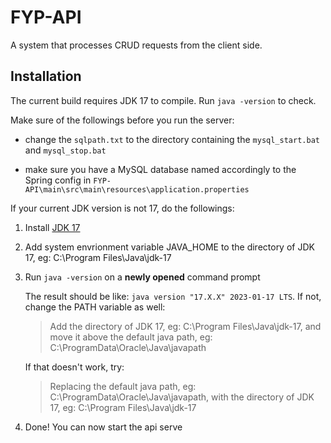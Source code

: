 # FYP-API
A system that processes CRUD requests from the client side.

## Installation
The current build requires JDK 17 to compile. Run ```java -version``` to check.    

Make sure of the followings before you run the server:

- change the `sqlpath.txt` to the directory containing the `mysql_start.bat` and `mysql_stop.bat`

- make sure you have a MySQL database named accordingly to the Spring config in `FYP-API\main\src\main\resources\application.properties`

If your current JDK version is not 17, do the followings:

1. Install [JDK 17]([https://www.example.com](https://www.oracle.com/java/technologies/javase/jdk17-archive-downloads.html)https://www.oracle.com/java/technologies/javase/jdk17-archive-downloads.html)

2. Add system envrionment variable JAVA_HOME to the directory of JDK 17, eg: C:\Program Files\Java\jdk-17

3. Run ```java -version``` on a **newly opened** command prompt
   
   The result should be like: ```java version "17.X.X" 2023-01-17 LTS```. If not, change the PATH variable as well:
   > Add the directory of JDK 17, eg: C:\Program Files\Java\jdk-17, and move it above the default java path, eg: C:\ProgramData\Oracle\Java\javapath

   If that doesn't work, try:
  
   > Replacing the default java path, eg: C:\ProgramData\Oracle\Java\javapath, with the directory of JDK 17, eg: C:\Program Files\Java\jdk-17

4. Done! You can now start the api serve
